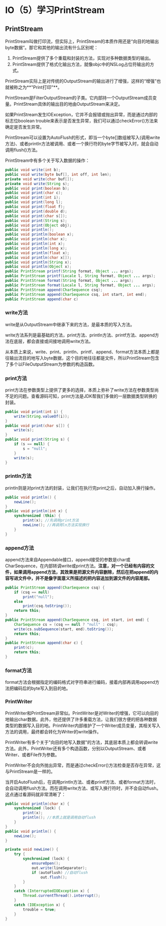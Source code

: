 # IO（5）学习PrintStream
## PrintStream
PrintStream叫做打印流，但实际上，PrintStream的本质作用还是“向目的地输出byte数据”。那它和其他的输出流有什么区别呢：

1. PrintStream提供了多个重载和封装的方法，实现对多种数据类型的输出。
2. PrintStream提供了格式化输出方法，就像objc中的NSLog占位符输出的方式。

PrintStream实际上是对传统的OutputStream的输出进行了增强，这样的“增强”也就被称之为**"Print打印"**。

PrintStream是FilterOutputStream的子类。它内部持一个OutputStream成员变量。PrintStream具体的输出目的地由OutputStream来决定。

如果PrintStream发生IOException，它并不会报错或抛出异常，而是通过内部的标志位boolean trouble来表示是否发生异常，我们可以通过checkError()方法来确定是否发生异常。

PrintStream可以设置为AutoFlush的形式，即当一个byte[]数组被写入(调用write方法)、或者println方法被调用、或者一个换行符的byte字节被写入时，就会自动调用flush()方法。

PrintStream中有多个关于写入数据的操作：

```java
public void write(int b);
public void write(byte buf[], int off, int len);
private void write(char buf[]);
private void write(String s);
public void print(boolean b);
public void print(char c);
public void print(int i);
public void print(long l);
public void print(float f);
public void print(double d);
public void print(char s[]);
public void print(String s);
public void print(Object obj);
public void println();
public void println(boolean x);
public void println(char x);
public void println(int x);
public void println(long x);
public void println(float x);
public void println(char x[]);
public void println(String x);
public void println(Object x);
public PrintStream printf(String format, Object ... args);
public PrintStream printf(Locale l, String format, Object ... args);
public PrintStream format(String format, Object ... args);
public PrintStream format(Locale l, String format, Object ... args);
public PrintStream append(CharSequence csq);
public PrintStream append(CharSequence csq, int start, int end);
public PrintStream append(char c)
```

### write方法
write是从OutputStream中继承下来的方法，是最本质的写入方法。

write方法系列是最基础的方法，print方法、println方法、printf方法、append方法在底层，都会直接或间接地调用write方法。

从本质上来说，write、print、println、printf、append、format方法本质上都是往输出流目的地写入byte数据，这个目的地往往都是文件，所以PrintStream包含了多个以FileOutputStream为参数的构造函数。


### print方法
print方法在参数类型上提供了更多的选择，本质上弥补了write方法在参数类型尚不足的问题。查看源码可知，print方法是JDK帮我们多做的一层数据类型转换的封装。

```java
public void print(int i) {
    write(String.valueOf(i));
}
public void print(char s[]) {
    write(s);
}
public void print(String s) {
    if (s == null) {
        s = "null";
    }
    write(s);
}
```

### println方法
println则是对print方法的封装，让我们在执行完print之后，自动加入换行操作。

```java
public void println() {
    newLine();
}
public void println(int x) {
    synchronized (this) {
        print(x); //先调用print方法
        newLine(); //再调用ln方法实现换行
    }
}
```

### append方法
append方法来自Appendable接口，append接受的参数是char或CharSequence，在内部转调write或print方法。**注意，对一个已经有内容的文件，如果调用append方法，其效果是把源文件内容删除，然后在把append的内容写进文件中，并不是像字面意义所描述的把内容追加到源文件的内容尾部。**

```java
public PrintStream append(CharSequence csq) {
    if (csq == null)
        print("null");
    else
        print(csq.toString());
    return this;
}
public PrintStream append(CharSequence csq, int start, int end) {
    CharSequence cs = (csq == null ? "null" : csq);
    write(cs.subSequence(start, end).toString());
    return this;
}
public PrintStream append(char c) {
    print(c);
    return this;
}
```

### format方法
format方法会根据指定的编码格式对字符串进行编码，接着内部再调用append方法把编码后的byte写入到目的地。

### PrintWriter
PrintWriter和PrintStream非常似。PrintWriter是对Writer的增强，它可以向目的地输出char数据。此外，他还提供了许多重载方法，让我们很方便的把各种数据类型的数据写入目的地。PrintWriter内部维护了一个Writer成员变量，其相关写入方法的调用，最终都会转化为Writer的write操作。

PrintWriter有多个关于"向目的地写入数据"的方法，其底层本质上都会转调write方法。此外，PrintWriter还有多个构造函数，分别以OutputStream、或者Writer、或者File作为参数。

PrintWriter不会向外抛出异常，而是通过checkError()方法检查是否存在异常，这与PrintStream是一样的。

当开启AutoFlush后，在调用println方法、或者printf方法、或者format方法时，会自动调用flush方法。而在调用write方法、或写入换行符时，并不会自动flush。这点通过看源码就非常清晰了：

```java
public void println(char x) {
    synchronized (lock) {
        print(x);
        println(); //本质上就是调用自动flush
    }
}
public void println() {
    newLine();
}

private void newLine() {
    try {
        synchronized (lock) {
            ensureOpen();
            out.write(lineSeparator);
            if (autoFlush) //自动flush
                out.flush();
        }
    }
    catch (InterruptedIOException x) {
        Thread.currentThread().interrupt();
    }
    catch (IOException x) {
        trouble = true;
    }
}

```
